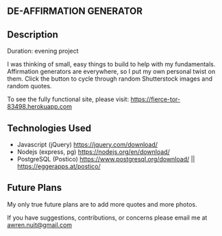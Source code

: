 ## DE-AFFIRMATION GENERATOR

## Description
Duration: evening project

I was thinking of small, easy things to build to help with my fundamentals. Affirmation generators are everywhere, so I put my own personal twist on them. Click the button to cycle through random Shutterstock images and random quotes.

To see the fully functional site, please visit: https://fierce-tor-83498.herokuapp.com

## Technologies Used
- Javascript (jQuery) https://jquery.com/download/
- Nodejs (express, pg) https://nodejs.org/en/download/
- PostgreSQL (Postico) https://www.postgresql.org/download/ || https://eggerapps.at/postico/

## Future Plans
My only true future plans are to add more quotes and more photos. 

If you have suggestions, contributions, or concerns please email me at awren.nuit@gmail.com